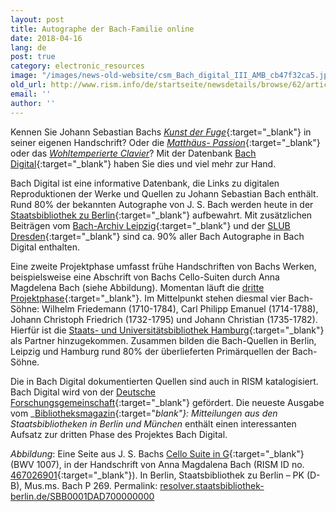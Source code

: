 ```yaml
---
layout: post
title: Autographe der Bach-Familie online
date: 2018-04-16
lang: de
post: true
category: electronic_resources
image: "/images/news-old-website/csm_Bach_digital_III_AMB_cb47f32ca5.jpg"
old_url: http://www.rism.info/de/startseite/newsdetails/browse/62/article/64/bach-family-autographs-online.html
email: ''
author: ''
---
```



Kennen Sie Johann Sebastian Bachs [_Kunst der Fuge_](https://www.bach-digital.de/receive/BachDigitalWork_work_00001266){:target="_blank"} in seiner eigenen Handschrift? Oder die [_Matthäus- Passion_](https://www.bach-digital.de/receive/BachDigitalWork_work_00000304){:target="_blank"} oder das [_Wohltemperierte Clavier_](https://www.bach-digital.de/receive/BachDigitalWork_work_00011162)? Mit der Datenbank [Bach Digital](https://www.bach-digital.de){:target="_blank"} haben Sie dies und viel mehr zur Hand.

Bach Digital ist eine informative Datenbank, die Links zu digitalen Reproduktionen der Werke und Quellen zu Johann Sebastian Bach enthält. Rund 80% der bekannten Autographe von J. S. Bach werden heute in der [Staatsbibliothek zu Berlin](http://staatsbibliothek-berlin.de/die-staatsbibliothek/abteilungen/musik/sammlungen/bestaende/j-s-bach/){:target="_blank"} aufbewahrt. Mit zusätzlichen Beiträgen vom [Bach-Archiv Leipzig](http://www.bach-leipzig.de/bach-archiv){:target="_blank"} und der [SLUB Dresden](https://www.slub-dresden.de/startseite/){:target="_blank"} sind ca. 90% aller Bach Autographe in Bach Digital enthalten.

Eine zweite Projektphase umfasst frühe Handschriften von Bachs Werken, beispielsweise eine Abschrift von Bachs Cello-Suiten durch Anna Magdelena Bach (siehe Abbildung). Momentan läuft die [dritte Projektphase](http://staatsbibliothek-berlin.de/die-staatsbibliothek/abteilungen/musik/projekte/bach-digital-iii-quellenkorpus-bach-soehne/){:target="_blank"}. Im Mittelpunkt stehen diesmal vier Bach-Söhne: Wilhelm Friedemann (1710-1784), Carl Philipp Emanuel (1714-1788), Johann Christoph Friedrich (1732-1795) und Johann Christian (1735-1782). Hierfür ist die [Staats- und Universitätsbibliothek Hamburg](http://www.sub.uni-hamburg.de/startseite.html){:target="_blank"} als Partner hinzugekommen. Zusammen bilden die Bach-Quellen in Berlin, Leipzig und Hamburg rund 80% der überlieferten Primärquellen der Bach-Söhne.

Die in Bach Digital dokumentierten Quellen sind auch in RISM katalogisiert. Bach Digital wird von der [Deutsche Forschungsgemeinschaft](http://www.dfg.de/){:target="_blank"} gefördert. Die neueste Ausgabe vom _[Bibliotheksmagazin](http://staatsbibliothek-berlin.de/fileadmin/user_upload/Bibliotheksmagazin_2018_1.pdf){:target="_blank"}: Mitteilungen aus den Staatsbibliotheken in Berlin und München_ enthält einen interessanten Aufsatz zur dritten Phase des Projektes Bach Digital.


_Abbildung_: Eine Seite aus J. S. Bachs [Cello Suite in G](https://www.bach-digital.de/receive/BachDigitalSource_source_00001200){:target="_blank"} (BWV 1007), in der Handschrift von Anna Magdalena Bach (RISM ID no. [467026901](https://opac.rism.info/search?id=467026901){:target="_blank"}). In Berlin, Staatsbibliothek zu Berlin – PK (D-B), Mus.ms. Bach P 269. Permalink: [resolver.staatsbibliothek-berlin.de/SBB0001DAD700000000](http://resolver.staatsbibliothek-berlin.de/SBB0001DAD700000000)

<script type="text/javascript">var switchTo5x=true;</script><script type="text/javascript" src="http://w.sharethis.com/button/buttons.js"></script><script type="text/javascript">stLight.options({publisher: "9b601438-1ce1-49d8-bfd7-9cff5df54c17", doNotHash: false, doNotCopy: false, hashAddressBar: false});</script>